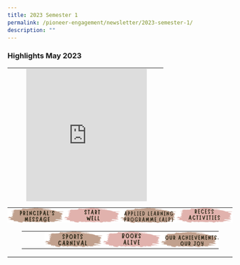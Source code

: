 ```yaml
---
title: 2023 Semester 1
permalink: /pioneer-engagement/newsletter/2023-semester-1/
description: ""
---
```

### Highlights May 2023


<center>	
<table style="width: 100%; height:300px; padding:0px;" border="0">
<tbody>
<tr><td style="width: 10%"></td><td><iframe allowfullscreen="" allow="accelerometer; autoplay; clipboard-write; encrypted-media; gyroscope; picture-in-picture; web-share" frameborder="0" title="YouTube video player" src="https://www.youtube.com/embed/gyE6LX2Eawk" height="320" width="90%"></iframe>
	
</td></tr></tbody>
</table>
</center>

<!--                  Footer banner               -->
<table style="width: 100%; padding:0px;" border="0">
<tbody>
<tr style="height: 35px;">
<td style="width:25%; vertical-align: middle; border-width: 0px; padding:0px;"><a href="/newsletter2023sem1suba/"><img src="/images/Newsletter/btn_btn01.png"></a></td>
<td style="width:25%; vertical-align: middle; border-width: 0px;padding:0px;"><a href="/newsletter2023sem1subb/"><img src="/images/Newsletter/btn_btn02.png"></a></td>
<td style="width:25%; vertical-align: middle; border-width: 0px;padding:0px;"><a href="/newsletter2023sem1subc/"><img src="/images/Newsletter/btn_btn03.png"></a></td>
<td style="width:25%; vertical-align: middle; border-width: 0px;padding:0px;"><a href="/newsletter2023sem1subd/"><img src="/images/Newsletter/btn_btn04.png"></a></td>
</tr>
<tr>
	
<td align="center" colspan="4">
<table style="width: 90%; padding:0px; text-align: center;" border="0">
<tbody>
<tr style="height: 35px;">
	<td style="width:10%;"></td>
<td style="width:25%; vertical-align: middle; border-width: 0px;padding:0px;"><a href="/newsletter2023sem1sube/"><img src="/images/Newsletter/btn_btn05.png"></a></td>
<td style="width:25%; vertical-align: middle; border-width: 0px;padding:0px;"><a href="/newsletter2023sem1subf/"><img src="/images/Newsletter/btn_btn06.png"></a></td>
<td style="width:25%; vertical-align: middle; border-width: 0px;padding:0px;"><a href="/newsletter2023sem1subg/"><img src="/images/Newsletter/btn_btn07.png"></a></td>
</tr></tbody>
</table>
</td>
</tr>
	
</tbody>
</table>
